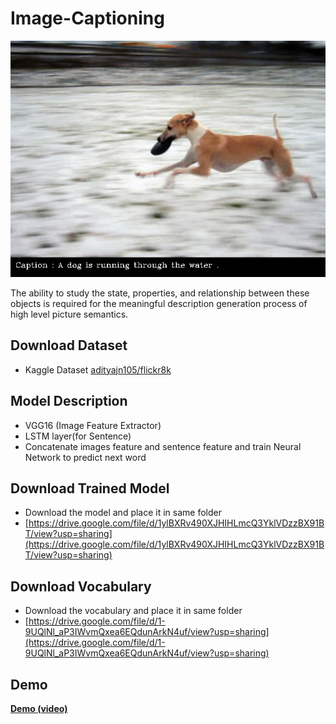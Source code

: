 # Image-Captioning
![Demo](Image_caption_Test.gif)

The ability to study the state, properties, and relationship between these objects is required for the meaningful description generation process of high level picture semantics.

## Download Dataset

- Kaggle Dataset [adityajn105/flickr8k](https://www.kaggle.com/adityajn105/flickr8k/download)
## Model Description
- VGG16 (Image Feature Extractor)
- LSTM layer(for Sentence)
- Concatenate images feature and sentence feature and train Neural Network to predict next word
## Download Trained Model

- Download the model and place it in same folder 
- [https://drive.google.com/file/d/1ylBXRv490XJHIHLmcQ3YklVDzzBX91BT/view?usp=sharing](https://drive.google.com/file/d/1ylBXRv490XJHIHLmcQ3YklVDzzBX91BT/view?usp=sharing)
## Download Vocabulary

- Download the vocabulary and place it in same folder
- [https://drive.google.com/file/d/1-9UQlNl_aP3IWvmQxea6EQdunArkN4uf/view?usp=sharing](https://drive.google.com/file/d/1-9UQlNl_aP3IWvmQxea6EQdunArkN4uf/view?usp=sharing)
## Demo
[**Demo (video)**](https://www.youtube.com/watch?v=gieG6AQwoH8)
